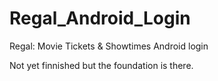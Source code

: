 # Regal_Android_Login
Regal: Movie Tickets &amp; Showtimes Android login

Not yet finnished but the foundation is there.